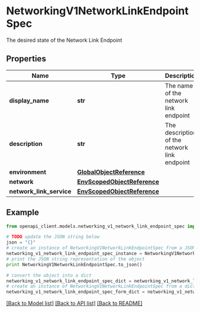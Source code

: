 # NetworkingV1NetworkLinkEndpointSpec

The desired state of the Network Link Endpoint

## Properties
Name | Type | Description | Notes
------------ | ------------- | ------------- | -------------
**display_name** | **str** | The name of the network link endpoint | [optional] 
**description** | **str** | The description of the network link endpoint | [optional] 
**environment** | [**GlobalObjectReference**](GlobalObjectReference.md) |  | [optional] 
**network** | [**EnvScopedObjectReference**](EnvScopedObjectReference.md) |  | [optional] 
**network_link_service** | [**EnvScopedObjectReference**](EnvScopedObjectReference.md) |  | [optional] 

## Example

```python
from openapi_client.models.networking_v1_network_link_endpoint_spec import NetworkingV1NetworkLinkEndpointSpec

# TODO update the JSON string below
json = "{}"
# create an instance of NetworkingV1NetworkLinkEndpointSpec from a JSON string
networking_v1_network_link_endpoint_spec_instance = NetworkingV1NetworkLinkEndpointSpec.from_json(json)
# print the JSON string representation of the object
print NetworkingV1NetworkLinkEndpointSpec.to_json()

# convert the object into a dict
networking_v1_network_link_endpoint_spec_dict = networking_v1_network_link_endpoint_spec_instance.to_dict()
# create an instance of NetworkingV1NetworkLinkEndpointSpec from a dict
networking_v1_network_link_endpoint_spec_form_dict = networking_v1_network_link_endpoint_spec.from_dict(networking_v1_network_link_endpoint_spec_dict)
```
[[Back to Model list]](../ccloud/README.md#documentation-for-models) [[Back to API list]](../ccloud/README.md#documentation-for-api-endpoints) [[Back to README]](../ccloud/README.md)


